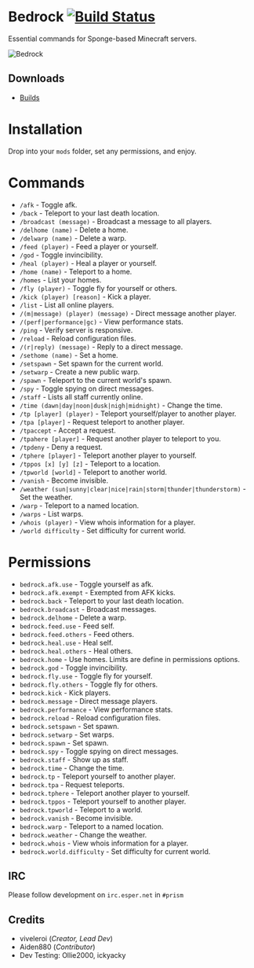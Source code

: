 # Bedrock [![Build Status](https://api.travis-ci.org/prism/Bedrock.png)](https://travis-ci.org/prism/Bedrock/)

Essential commands for Sponge-based Minecraft servers.

![Bedrock](http://helion3.s3.amazonaws.com/bedrock.png)

## Downloads

- [Builds](http://dhmc.us:8080/job/Bedrock/)

# Installation

Drop into your `mods` folder, set any permissions, and enjoy.

# Commands

- `/afk` - Toggle afk.
- `/back` - Teleport to your last death location.
- `/broadcast (message)` - Broadcast a message to all players.
- `/delhome (name)` - Delete a home.
- `/delwarp (name)` - Delete a warp.
- `/feed (player)` - Feed a player or yourself.
- `/god` - Toggle invincibility.
- `/heal (player)` - Heal a player or yourself.
- `/home (name)` - Teleport to a home.
- `/homes` - List your homes.
- `/fly (player)` - Toggle fly for yourself or others.
- `/kick (player) [reason]` - Kick a player.
- `/list` - List all online players.
- `/(m|message) (player) (message)` - Direct message another player.
- `/(perf|performance|gc)` - View performance stats.
- `/ping` - Verify server is responsive.
- `/reload` - Reload configuration files.
- `/(r|reply) (message)` - Reply to a direct message.
- `/sethome (name)` - Set a home.
- `/setspawn` - Set spawn for the current world.
- `/setwarp` - Create a new public warp.
- `/spawn` - Teleport to the current world's spawn.
- `/spy` - Toggle spying on direct messages.
- `/staff` - Lists all staff currently online.
- `/time (dawn|day|noon|dusk|nigh|midnight)` - Change the time.
- `/tp [player] (player)` - Teleport yourself/player to another player.
- `/tpa [player]` - Request teleport to another player.
- `/tpaccept` - Accept a request.
- `/tpahere [player]` - Request another player to teleport to you.
- `/tpdeny` - Deny a request.
- `/tphere [player]` - Teleport another player to yourself.
- `/tppos [x] [y] [z]` - Teleport to a location.
- `/tpworld [world]` - Teleport to another world.
- `/vanish` - Become invisible.
- `/weather (sun|sunny|clear|nice|rain|storm|thunder|thunderstorm)` - Set the weather.
- `/warp` - Teleport to a named location.
- `/warps` - List warps.
- `/whois (player)` - View whois information for a player.
- `/world difficulty` - Set difficulty for current world.

# Permissions

- `bedrock.afk.use` - Toggle yourself as afk.
- `bedrock.afk.exempt` - Exempted from AFK kicks.
- `bedrock.back` - Teleport to your last death location.
- `bedrock.broadcast` - Broadcast messages.
- `bedrock.delhome` - Delete a warp.
- `bedrock.feed.use` - Feed self.
- `bedrock.feed.others` - Feed others.
- `bedrock.heal.use` - Heal self.
- `bedrock.heal.others` - Heal others.
- `bedrock.home` - Use homes. Limits are define in permissions options.
- `bedrock.god` - Toggle invincibility.
- `bedrock.fly.use` - Toggle fly for yourself.
- `bedrock.fly.others` - Toggle fly for others.
- `bedrock.kick` - Kick players.
- `bedrock.message` - Direct message players.
- `bedrock.performance` - View performance stats.
- `bedrock.reload` - Reload configuration files.
- `bedrock.setspawn` - Set spawn.
- `bedrock.setwarp` - Set warps.
- `bedrock.spawn` - Set spawn.
- `bedrock.spy` - Toggle spying on direct messages.
- `bedrock.staff` - Show up as staff.
- `bedrock.time` - Change the time.
- `bedrock.tp` - Teleport yourself to another player.
- `bedrock.tpa` - Request teleports.
- `bedrock.tphere` - Teleport another player to yourself.
- `bedrock.tppos` - Teleport yourself to another player.
- `bedrock.tpworld` - Teleport to a world.
- `bedrock.vanish` - Become invisible.
- `bedrock.warp` - Teleport to a named location.
- `bedrock.weather` - Change the weather.
- `bedrock.whois` - View whois information for a player.
- `bedrock.world.difficulty` - Set difficulty for current world.

## IRC

Please follow development on `irc.esper.net` in `#prism`

## Credits

- viveleroi (*Creator, Lead Dev*)
- Aiden880 (*Contributor*)
- Dev Testing: Ollie2000, ickyacky